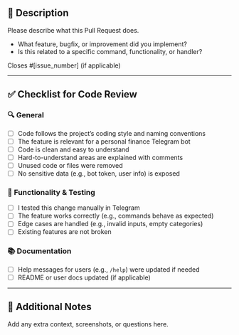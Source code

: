## 📌 Description

Please describe what this Pull Request does.

- What feature, bugfix, or improvement did you implement?
- Is this related to a specific command, functionality, or handler?

Closes #[issue_number] (if applicable)

---

## ✅ Checklist for Code Review

### 🔍 General

- [ ] Code follows the project’s coding style and naming conventions
- [ ] The feature is relevant for a personal finance Telegram bot
- [ ] Code is clean and easy to understand
- [ ] Hard-to-understand areas are explained with comments
- [ ] Unused code or files were removed
- [ ] No sensitive data (e.g., bot token, user info) is exposed

### 🧪 Functionality & Testing

- [ ] I tested this change manually in Telegram
- [ ] The feature works correctly (e.g., commands behave as expected)
- [ ] Edge cases are handled (e.g., invalid inputs, empty categories)
- [ ] Existing features are not broken

### 📚 Documentation

- [ ] Help messages for users (e.g., `/help`) were updated if needed
- [ ] README or user docs updated (if applicable)

---

## 💬 Additional Notes

Add any extra context, screenshots, or questions here.

